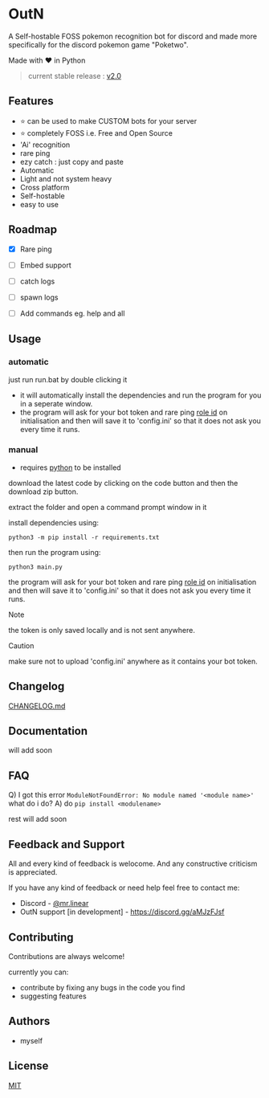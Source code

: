
# OutN 

A Self-hostable FOSS pokemon recognition bot for discord and made more specifically for the discord pokemon game "Poketwo".

Made with ❤️ in Python
> current stable release : [v2.0](https://github.com/Pranjal-SB/OutN/blob/main/CHANGELOG.md#v20)

## Features
- ⭐ can be used to make CUSTOM bots for your server
- ⭐ completely FOSS i.e. Free and Open Source
- 'Ai' recognition
- rare ping
- ezy catch : just copy and paste
- Automatic
- Light and not system heavy
- Cross platform
- Self-hostable
- easy to use



## Roadmap

- [x] Rare ping
- [ ] Embed support
- [ ] catch logs
- [ ] spawn logs
- [ ] Add commands eg. help and all




## Usage

### automatic

just run run.bat by double clicking it
- it will automatically install the dependencies and run the program for you in a seperate window.
- the program will ask for your bot token  and rare ping [role id](https://discordhelp.net/role-id) on initialisation
and then will save it to 'config.ini' so that it does not ask you every time it runs.

### manual

- requires [python](https://www.python.org/) to be installed

download the latest code by clicking on the code button and then the download zip button.

extract the folder and open a command prompt window in it

install dependencies using:
```
python3 -m pip install -r requirements.txt
```
then run the program using:
```
python3 main.py
```
the program will ask for your bot token  and rare ping [role id](https://discordhelp.net/role-id) on initialisation
and then will save it to 'config.ini' so that it does not ask you every time it runs.

> [!NOTE]
> the token is only saved locally and is not sent anywhere.

> [!CAUTION]
> make sure not to upload 'config.ini' anywhere as it contains your bot token.


## Changelog

[CHANGELOG.md](https://github.com/Pranjal-SB/OutN/blob/main/CHANGELOG.md)

## Documentation

will add soon


## FAQ

Q) I got this error ``` ModuleNotFoundError: No module named '<module name>' ``` what do i do?
A) do ```pip install <modulename>```

rest will add soon


## Feedback and Support

All and every kind of feedback is welocome.
And any constructive criticism is appreciated.

If you have any kind of feedback or need help feel free to contact me:
- Discord - [@mr.linear](https://discordapp.com/users/1140568955220656160)
- OutN support [in development] - https://discord.gg/aMJzFJsf
## Contributing

Contributions are always welcome!

currently you can:
- contribute by fixing any bugs in the code you find
- suggesting features

## Authors

- myself


## License

[MIT](https://github.com/Pranjal-SB/OutN?tab=MIT-1-ov-file)

